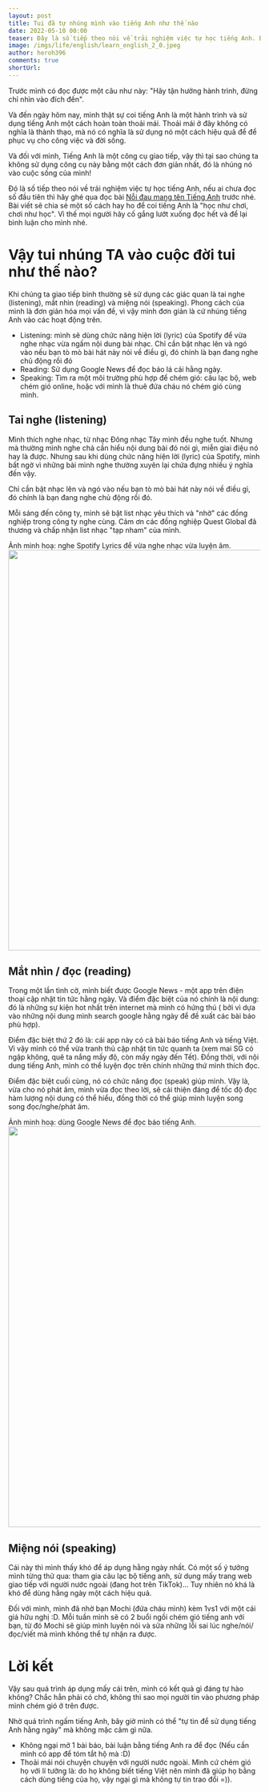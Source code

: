 ```yaml
---
layout: post
title: Tui đã tự nhúng mình vào tiếng Anh như thế nào
date: 2022-05-10 00:00
teaser: Đây là số tiếp theo nói về trải nghiệm việc tự học tiếng Anh. Bài viết sẽ chia sẻ một số cách hay ho để coi tiếng Anh là "học như chơi, chơi như học".
image: /imgs/life/english/learn_english_2_0.jpeg
author: heroh396
comments: true
shortUrl:
---
```


Trước mình có đọc được một câu như này: "Hãy tận hưởng hành trình, đừng chỉ nhìn vào đích đến".

Và đến ngày hôm nay, mình thật sự coi tiếng Anh là một hành trình và sử dụng tiếng Anh một cách hoàn toàn thoải mái. Thoải mái ở đây không có nghĩa là thành thạo, mà nó có nghĩa là sử dụng nó một cách hiệu quả để để phục vụ cho công việc và đời sống.

Và đối với mình, Tiếng Anh là một công cụ giao tiếp, vậy thì tại sao chúng ta không sử dụng công cụ này bằng một cách đơn giản nhất, đó là nhúng nó vào cuộc sống của mình!

Đó là số tiếp theo nói về trải nghiệm việc tự học tiếng Anh, nếu ai chưa đọc số đầu tiên thì hãy ghé qua đọc bài [Nỗi đau mang tên Tiếng Anh](https://yoloh3.com/life/2022/10/16/Noi-dau-mang-ten-Tieng-Anh/) trước nhé. Bài viết sẽ chia sẻ một số cách hay ho để coi tiếng Anh là "học như chơi, chơi như học". Vì thế mọi người hãy cố gắng lướt xuống đọc hết và để lại bình luận cho mình nhé.

# Vậy tui nhúng TA vào cuộc đời tui như thế nào?

Khi chúng ta giao tiếp bình thường sẽ sử dụng các giác quan là tai nghe (listening), mắt nhìn (reading) và miệng nói (speaking). Phong cách của mình là đơn giản hóa mọi vấn đề, vì vậy mình đơn giản là cứ nhúng tiếng Anh vào các hoạt động trên.

- Listening: mình sẽ dùng chức năng hiện lời (lyric) của Spotify để vừa nghe nhạc vừa ngấm nội dung bài nhạc. Chỉ cần bật nhạc lên và ngó vào nếu bạn tò mò bài hát này nói về điều gì, đó chính là bạn đang nghe chủ động rồi đó
- Reading: Sử dụng Google News để đọc báo lá cải hằng ngày.
- Speaking: Tìm ra một môi trường phù hợp để chém gió: câu lạc bộ, web chém gió online, hoặc với mình là thuê đứa cháu nó chém gió cùng mình.

## Tai nghe (listening)

Mình thích nghe nhạc, từ nhạc Đông nhạc Tây mình đều nghe tuốt. Nhưng mà thường mình nghe chả cần hiểu nội dung bài đó nói gì, miễn giai điệu nó hay là được. Nhưng sau khi dùng chức năng hiện lời (lyric) của Spotify, mình bất ngờ vì những bài mình nghe thường xuyên lại chứa đựng nhiều ý nghĩa đến vậy.

Chỉ cần bật nhạc lên và ngó vào nếu bạn tò mò bài hát này nói về điều gì, đó chính là bạn đang nghe chủ động rồi đó.

Mỗi sáng đến công ty, mình sẽ bật list nhạc yêu thích và "nhờ" các đồng nghiệp trong công ty nghe cùng. Cảm ơn các đồng nghiệp Quest Global đã thương và chấp nhận list nhạc "tạp nham" của mình.

Ảnh minh hoạ: nghe Spotify Lyrics để vừa nghe nhạc vừa luyện âm.
<img width="800" src="/imgs/life/english/learn_english_2_1.png"><br>

## Mắt nhìn / đọc (reading)

Trong một lần tình cờ, mình biết được Google News - một app trên điện thoại cập nhật tin tức hằng ngày. Và điểm đặc biệt của nó chính là nội dung: đó là những sự kiện hot nhất trên internet mà mình có hứng thú ( bởi vì dựa vào những nội dung mình search google hằng ngày để đề xuất các bài báo phù hợp).

Điểm đặc biệt thứ 2 đó là: cái app này có cả bài báo tiếng Anh và tiếng Việt. Vì vậy mình có thể vừa tranh thủ cập nhật tin tức quanh ta (xem mai SG có ngập không, quê ta nắng mấy độ, còn mấy ngày đến Tết). Đồng thời, với nội dung tiếng Anh, mình có thể luyện đọc trên chính những thứ mình thích đọc.

Điểm đặc biệt cuối cùng, nó có chức năng đọc (speak) giúp mình. Vậy là, vừa cho nó phát âm, mình vừa đọc theo lời, sẽ cải thiện đáng để tốc độ đọc hàm lượng nội dung có thể hiểu, đồng thời có thể giúp mình luyện song song đọc/nghe/phát âm.

Ảnh minh hoạ: dùng Google News để đọc báo tiếng Anh.
<img width="800" src="/imgs/life/english/learn_english_2_2.png"><br>

## Miệng nói (speaking)

Cái này thì mình thấy khó để áp dụng hằng ngày nhất. Có một số ý tưởng mình từng thử qua: tham gia câu lạc bộ tiếng anh, sử dụng mấy trang web giao tiếp với người nước ngoài (đang hot trên TikTok)... Tuy nhiên nó khá là khó để dùng hằng ngày một cách hiệu quả.

Đối với mình, mình đã nhờ bạn Mochi (đứa cháu mình) kèm 1vs1 với một cái giá hữu nghị :D. Mỗi tuần mình sẽ có 2 buổi ngồi chém gió tiếng anh với bạn, từ đó Mochi sẽ giúp mình luyện nói và sửa những lỗi sai lúc nghe/nói/đọc/viết mà mình không thể tự nhận ra được.

# Lời kết

Vậy sau quá trình áp dụng mấy cái trên, mình có kết quả gì đáng tự hào không? Chắc hẳn phải có chớ, không thì sao mọi người tin vào phương pháp mình chém gió ở trên được.

Nhờ quá trình ngấm tiếng Anh, bây giờ mình có thể "tự tin để sử dụng tiếng Anh hằng ngày" mà không mặc cảm gì nữa.

- Không ngại mở 1 bài báo, bài luận bằng tiếng Anh ra để đọc (Nếu cần mình có app để tóm tắt hộ mà :D)
- Thoải mái nói chuyện chuyện với người nước ngoài. Mình cứ chém gió họ với lí tưởng là: do họ không biết tiếng Việt nên mình đã giúp họ bằng cách dùng tiếng của họ, vậy ngại gì mà không tự tin trao đổi =)).
